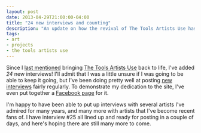 ```yaml
---
layout: post
date: 2013-04-29T21:00:00-04:00
title: "24 new interviews and counting"
description: "An update on how the revival of The Tools Artists Use has been going."
tags:
- art
- projects
- the tools artists use
---
```

Since I [last mentioned](http://kindofblue.com/2012/07/reviving-a-favorite-project "My previous entry about bringing The Tools Artists Use back to life") bringing [The Tools Artists Use](http://thetoolsartistsuse.com/ "The Tools Artists Use homepage") back to life, I've added _24_ new interviews! I'll admit that I was a little unsure if I was going to be able to keep it going, but I've been doing pretty well at posting [new interviews](http://thetoolsartistsuse.com/all-interviews/ "A link to all interviews posted on the site, with newest ones at the top") fairly regularly. To demonstrate my dedication to the site, I've even put together a [Facebook page](https://www.facebook.com/TheToolsArtistsUse "The Facebook page for The Tools Artists Use") for it.

I'm happy to have been able to put up interviews with several artists I've admired for many years, and many more with artists that I've become recent fans of. I have interview #25 all lined up and ready for posting in a couple of days, and here's hoping there are still many more to come.
